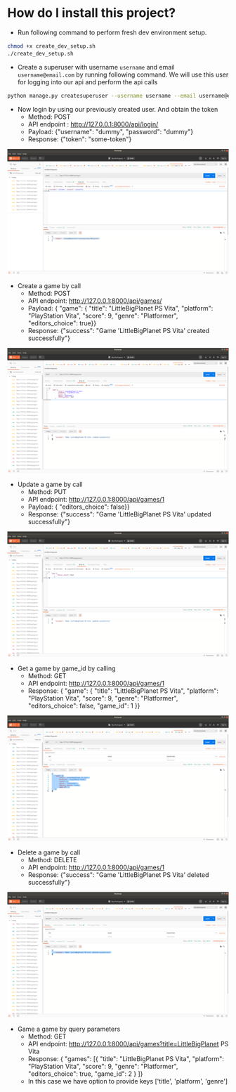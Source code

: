 # How do I install this project?
* Run following command to perform fresh dev environment setup.

```bash
chmod +x create_dev_setup.sh
./create_dev_setup.sh
```
* Create a superuser with username `username` and email `username@email.com`
by running following command. We will use this user for logging into our api 
and perform the api calls
```bash
python manage.py createsuperuser --username username --email username@email.com
```
* Now login by using our previously created user. And obtain the token
    * Method: POST
    * API endpoint : http://127.0.0.1:8000/api/login/
    * Payload: {"username": "dummy", "password": "dummy"}
    * Response: {"token": "some-token"}

![Alt text](screenshots/login.png?raw=true "Login")

* Create a game by call
    * Method: POST
    * API endpoint: http://127.0.0.1:8000/api/games/
    * Payload: { "game": { "title": "LittleBigPlanet PS Vita", "platform": "PlayStation Vita",
            "score": 9, "genre": "Platformer", "editors_choice": true}}
    * Response: {"success": "Game 'LittleBigPlanet PS Vita' created successfully"}

![Alt text](screenshots/create_game.png?raw=true "Create Game")

* Update a game by call
    * Method: PUT
    * API endpoint: http://127.0.0.1:8000/api/games/1
    * Payload: { "editors_choice": false}}
    * Response: {"success": "Game 'LittleBigPlanet PS Vita' updated successfully"}

![Alt text](screenshots/update_game.png?raw=true "Update Game")

* Get a game by game_id by calling
    * Method: GET
    * API endpoint: http://127.0.0.1:8000/api/games/1
    * Response: {
    "game": {
        "title": "LittleBigPlanet PS Vita",
        "platform": "PlayStation Vita",
        "score": 9,
        "genre": "Platformer",
        "editors_choice": false,
        "game_id": 1
    }}
    
![Alt text](screenshots/get_by_id.png?raw=true "Get Game By Id")

* Delete a game by call
    * Method: DELETE
    * API endpoint: http://127.0.0.1:8000/api/games/1
    * Response: {"success": "Game 'LittleBigPlanet PS Vita' deleted successfully"}

![Alt text](screenshots/delete_game.png?raw=true "Delete Game")

* Game a game by query parameters
    * Method: GET
    * API endpoint: http://127.0.0.1:8000/api/games?title=LittleBigPlanet PS Vita
    * Response: {
    "games": \[{
            "title": "LittleBigPlanet PS Vita",
            "platform": "PlayStation Vita",
            "score": 9,
            "genre": "Platformer",
            "editors_choice": true,
            "game_id": 2
        }
    \]}
    * In this case we have option to provide keys \['title', 'platform', 'genre'\]
